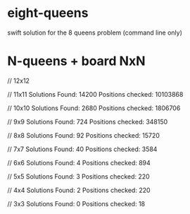 # eight-queens
swift solution for the 8 queens problem (command line only)

# N-queens + board NxN

// 12x12


// 11x11
Solutions Found: 14200
Positions checked: 10103868

// 10x10
Solutions Found: 2680
Positions checked: 1806706

// 9x9
Solutions Found: 724
Positions checked: 348150

// 8x8
Solutions Found: 92
Positions checked: 15720

// 7x7
Solutions Found: 40
Positions checked: 3584

// 6x6
Solutions Found: 4
Positions checked: 894

// 5x5
Solutions Found: 3
Positions checked: 220

// 4x4
Solutions Found: 2
Positions checked: 220

// 3x3
Solutions Found: 0
Positions checked: 18
